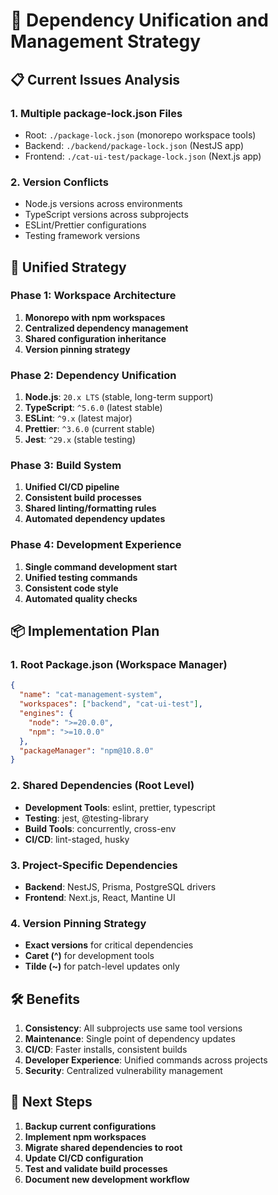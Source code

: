# 🔧 Dependency Unification and Management Strategy

## 📋 Current Issues Analysis

### **1. Multiple package-lock.json Files**

- Root: `./package-lock.json` (monorepo workspace tools)
- Backend: `./backend/package-lock.json` (NestJS app)
- Frontend: `./cat-ui-test/package-lock.json` (Next.js app)

### **2. Version Conflicts**

- Node.js versions across environments
- TypeScript versions across subprojects
- ESLint/Prettier configurations
- Testing framework versions

## 🎯 **Unified Strategy**

### **Phase 1: Workspace Architecture**

1. **Monorepo with npm workspaces**
2. **Centralized dependency management**
3. **Shared configuration inheritance**
4. **Version pinning strategy**

### **Phase 2: Dependency Unification**

1. **Node.js**: `20.x LTS` (stable, long-term support)
2. **TypeScript**: `^5.6.0` (latest stable)
3. **ESLint**: `^9.x` (latest major)
4. **Prettier**: `^3.6.0` (current stable)
5. **Jest**: `^29.x` (stable testing)

### **Phase 3: Build System**

1. **Unified CI/CD pipeline**
2. **Consistent build processes**
3. **Shared linting/formatting rules**
4. **Automated dependency updates**

### **Phase 4: Development Experience**

1. **Single command development start**
2. **Unified testing commands**
3. **Consistent code style**
4. **Automated quality checks**

## 📦 **Implementation Plan**

### **1. Root Package.json (Workspace Manager)**

```json
{
  "name": "cat-management-system",
  "workspaces": ["backend", "cat-ui-test"],
  "engines": {
    "node": ">=20.0.0",
    "npm": ">=10.0.0"
  },
  "packageManager": "npm@10.8.0"
}
```

### **2. Shared Dependencies (Root Level)**

- **Development Tools**: eslint, prettier, typescript
- **Testing**: jest, @testing-library
- **Build Tools**: concurrently, cross-env
- **CI/CD**: lint-staged, husky

### **3. Project-Specific Dependencies**

- **Backend**: NestJS, Prisma, PostgreSQL drivers
- **Frontend**: Next.js, React, Mantine UI

### **4. Version Pinning Strategy**

- **Exact versions** for critical dependencies
- **Caret (^)** for development tools
- **Tilde (~)** for patch-level updates only

## 🛠️ **Benefits**

1. **Consistency**: All subprojects use same tool versions
2. **Maintenance**: Single point of dependency updates
3. **CI/CD**: Faster installs, consistent builds
4. **Developer Experience**: Unified commands across projects
5. **Security**: Centralized vulnerability management

## 🚀 **Next Steps**

1. **Backup current configurations**
2. **Implement npm workspaces**
3. **Migrate shared dependencies to root**
4. **Update CI/CD configuration**
5. **Test and validate build processes**
6. **Document new development workflow**
